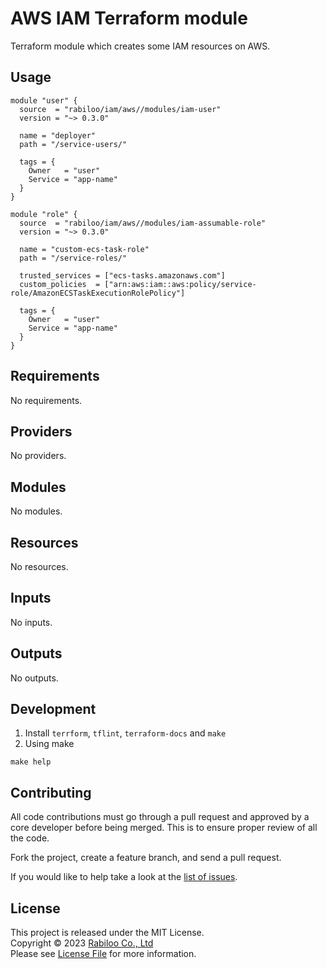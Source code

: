 # AWS IAM Terraform module

Terraform module which creates some IAM resources on AWS.

## Usage

```hcl
module "user" {
  source  = "rabiloo/iam/aws//modules/iam-user"
  version = "~> 0.3.0"

  name = "deployer"
  path = "/service-users/"

  tags = {
    Owner   = "user"
    Service = "app-name"
  }
}

module "role" {
  source  = "rabiloo/iam/aws//modules/iam-assumable-role"
  version = "~> 0.3.0"

  name = "custom-ecs-task-role"
  path = "/service-roles/"

  trusted_services = ["ecs-tasks.amazonaws.com"]
  custom_policies  = ["arn:aws:iam::aws:policy/service-role/AmazonECSTaskExecutionRolePolicy"]

  tags = {
    Owner   = "user"
    Service = "app-name"
  }
}
```

<!-- BEGIN_TF_DOCS -->
## Requirements

No requirements.

## Providers

No providers.

## Modules

No modules.

## Resources

No resources.

## Inputs

No inputs.

## Outputs

No outputs.
<!-- END_TF_DOCS -->

## Development

1. Install `terrform`, `tflint`, `terraform-docs` and `make`
2. Using make

```
make help
```

## Contributing

All code contributions must go through a pull request and approved by a core developer before being merged. 
This is to ensure proper review of all the code.

Fork the project, create a feature branch, and send a pull request.

If you would like to help take a look at the [list of issues](https://github.com/rabiloo/terraform-aws-iam/issues).

## License

This project is released under the MIT License.   
Copyright © 2023 [Rabiloo Co., Ltd](https://rabiloo.com)   
Please see [License File](LICENSE) for more information.
